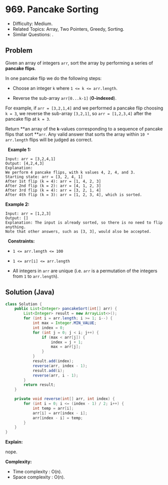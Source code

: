 # 969. Pancake Sorting

- Difficulty: Medium.
- Related Topics: Array, Two Pointers, Greedy, Sorting.
- Similar Questions: .

## Problem

Given an array of integers ```arr```, sort the array by performing a series of **pancake flips**.

In one pancake flip we do the following steps:


	
- Choose an integer ```k``` where ```1 <= k <= arr.length```.
	
- Reverse the sub-array ```arr[0...k-1]``` (**0-indexed**).


For example, if ```arr = [3,2,1,4]``` and we performed a pancake flip choosing ```k = 3```, we reverse the sub-array ```[3,2,1]```, so ```arr = [1,2,3,4]``` after the pancake flip at ```k = 3```.

Return **an array of the **```k```**-values corresponding to a sequence of pancake flips that sort **```arr```. Any valid answer that sorts the array within ```10 * arr.length``` flips will be judged as correct.

 
**Example 1:**

```
Input: arr = [3,2,4,1]
Output: [4,2,4,3]
Explanation: 
We perform 4 pancake flips, with k values 4, 2, 4, and 3.
Starting state: arr = [3, 2, 4, 1]
After 1st flip (k = 4): arr = [1, 4, 2, 3]
After 2nd flip (k = 2): arr = [4, 1, 2, 3]
After 3rd flip (k = 4): arr = [3, 2, 1, 4]
After 4th flip (k = 3): arr = [1, 2, 3, 4], which is sorted.
```

**Example 2:**

```
Input: arr = [1,2,3]
Output: []
Explanation: The input is already sorted, so there is no need to flip anything.
Note that other answers, such as [3, 3], would also be accepted.
```

 
**Constraints:**


	
- ```1 <= arr.length <= 100```
	
- ```1 <= arr[i] <= arr.length```
	
- All integers in ```arr``` are unique (i.e. ```arr``` is a permutation of the integers from ```1``` to ```arr.length```).



## Solution (Java)

```java
class Solution {
    public List<Integer> pancakeSort(int[] arr) {
        List<Integer> result = new ArrayList<>();
        for (int i = arr.length; i >= 1; i--) {
            int max = Integer.MIN_VALUE;
            int index = 0;
            for (int j = 0; j < i; j++) {
                if (max < arr[j]) {
                    index = j + 1;
                    max = arr[j];
                }
            }
            result.add(index);
            reverse(arr, index - 1);
            result.add(i);
            reverse(arr, i - 1);
        }
        return result;
    }

    private void reverse(int[] arr, int index) {
        for (int i = 0; i <= (index - 1) / 2; i++) {
            int temp = arr[i];
            arr[i] = arr[index - i];
            arr[index - i] = temp;
        }
    }
}
```

**Explain:**

nope.

**Complexity:**

* Time complexity : O(n).
* Space complexity : O(n).
